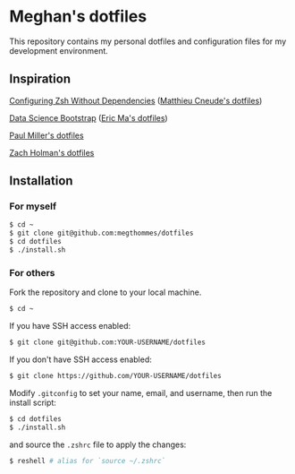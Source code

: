 # Meghan's dotfiles

This repository contains my personal dotfiles and configuration files for my development environment.

## Inspiration

[Configuring Zsh Without Dependencies](https://thevaluable.dev/zsh-install-configure-mouseless) ([Matthieu Cneude's dotfiles](https://github.com/Phantas0s/.dotfiles))

[Data Science Bootstrap](https://ericmjl.github.io/data-science-bootstrap-notes) ([Eric Ma's dotfiles](https://github.com/ericmjl/dotfiles))

[Paul Miller's dotfiles](https://github.com/paulmillr/dotfiles)

[Zach Holman's dotfiles](https://github.com/holman/dotfiles)

## Installation

### For myself

```sh
$ cd ~
$ git clone git@github.com:megthommes/dotfiles
$ cd dotfiles
$ ./install.sh
```

### For others

Fork the repository and clone to your local machine.

```sh
$ cd ~
```

If you have SSH access enabled:

```sh
$ git clone git@github.com:YOUR-USERNAME/dotfiles
```

If you don't have SSH access enabled:

```sh
$ git clone https://github.com/YOUR-USERNAME/dotfiles
```

Modify `.gitconfig` to set your name, email, and username, then run the install script:

```sh
$ cd dotfiles
$ ./install.sh
```

and source the `.zshrc` file to apply the changes:

```sh
$ reshell # alias for `source ~/.zshrc`
```